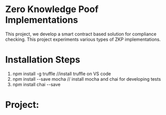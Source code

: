 
# Zero Knowledge Poof Implementations


This project, we develop a smart contract based solution for compliance checking. This project experiments various types of ZKP implementations.


# Installation Steps
1. npm install -g truffle //install truffle on VS code
2. npm install --save mocha // install mocha and chai for developing tests
3. npm install chai --save

# Project:
